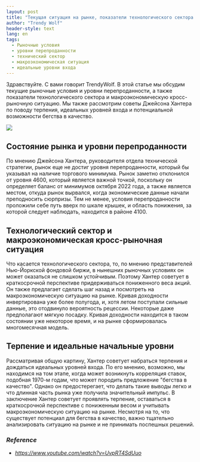 ```yaml
---
layout: post
title: "Текущая ситуация на рынке, показатели технологического сектора и советы Джейсона Хантера"
author: "Trendy Wolf"
header-style: text
lang: en
tags:
  - Рыночные условия
  - уровни перепроданности
  - технический сектор
  - макроэкономическая ситуация
  - идеальные уровни входа
---
```


Здравствуйте. С вами говорит TrendyWolf. В этой статье мы обсудим текущие рыночные условия и уровни перепроданности, а также показатели технологического сектора и макроэкономическую кросс-рыночную ситуацию. Мы также рассмотрим советы Джейсона Хантера по поводу терпения, идеальных уровней входа и потенциальной возможности бегства в качество.

<img
    src="https://i.ytimg.com/vi/UvpRT4SdUuo/hqdefault.jpg"
/>


## Состояние рынка и уровни перепроданности
По мнению Джейсона Хантера, руководителя отдела технической стратегии, рынок еще не достиг уровня перепроданности, который бы указывал на наличие торгового минимума. Рынок заметно отклонился от уровня 4600, который является важной точкой, поскольку он определяет баланс от минимумов октября 2022 года, а также является местом, откуда рынок вырвался, когда экономические данные начали преподносить сюрпризы. Тем не менее, условия перепроданности проложили себе путь вверх по шкале крышек, и область понижения, за которой следует наблюдать, находится в районе 4100.

## Технологический сектор и макроэкономическая кросс-рыночная ситуация
Что касается технологического сектора, то, по мнению представителей Нью-Йоркской фондовой биржи, в нынешних рыночных условиях он может оказаться не слишком устойчивым. Поэтому Хантер советует в краткосрочной перспективе придерживаться пониженного веса акций. Он также предлагает сделать шаг назад и посмотреть на макроэкономическую ситуацию на рынке. Кривая доходности инвертирована уже более полугода, и, хотя летом поступали сильные данные, это отодвинуло вероятность рецессии. Некоторые даже предполагают мягкую посадку. Кривая доходности находится в таком состоянии уже некоторое время, и на рынке сформировалась многомесячная модель.

## Терпение и идеальные начальные уровни
Рассматривая общую картину, Хантер советует набраться терпения и дождаться идеальных уровней входа. По его мнению, возможно, мы находимся на том этапе, когда может возникнуть корреляция ставок, подобная 1970-м годам, что может породить предложение "бегства в качество". Однако он предостерегает, что делать такие выводы легко и что длинная часть рынка уже получила значительный импульс. В заключение Хантер советует проявлять терпение, оставаться в краткосрочной перспективе с пониженным весом и учитывать макроэкономическую ситуацию на рынке. Несмотря на то, что существует потенциал для бегства в качество, важно тщательно анализировать ситуацию на рынке и не принимать поспешных решений.


### _Reference_
- _https://www.youtube.com/watch?v=UvpRT4SdUuo_


